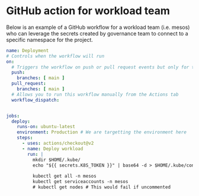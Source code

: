 # GitHub action for workload team

Below is an example of a GitHub workflow for a workload team (i.e. mesos) who can leverage the secrets created by governance team to connect to a specific namespace for the project. 

```yaml
name: Deployment
# Controls when the workflow will run
on:
  # Triggers the workflow on push or pull request events but only for the main branch
  push:
    branches: [ main ]
  pull_request:
    branches: [ main ]
  # Allows you to run this workflow manually from the Actions tab
  workflow_dispatch:


jobs:  
  deploy:    
    runs-on: ubuntu-latest
    environment: Production # We are targetting the environment here    
    steps:      
      - uses: actions/checkout@v2      
      - name: Deploy workload
        run: |
          mkdir $HOME/.kube/
          echo "${{ secrets.K8S_TOKEN }}" | base64 -d > $HOME/.kube/config
          
          kubectl get all -n mesos
          kubectl get serviceaccounts -n mesos
          # kubectl get nodes # This would fail if uncommented          

```